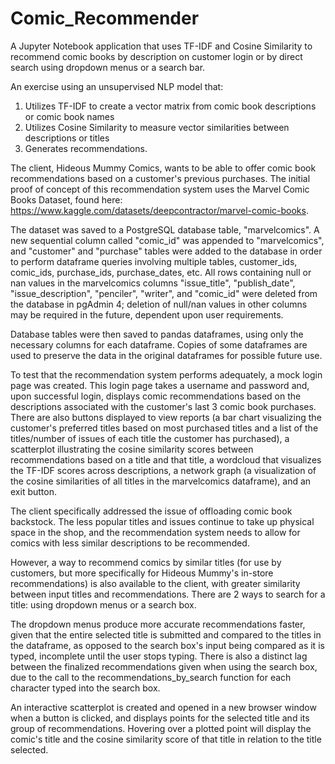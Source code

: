 # Comic_Recommender
A Jupyter Notebook application that uses TF-IDF and Cosine Similarity to recommend comic books by description on customer login or by direct search using dropdown menus or a search bar.

An exercise using an unsupervised NLP model that:
1) Utilizes TF-IDF to create a vector matrix from comic book descriptions or comic book names
2) Utilizes Cosine Similarity to measure vector similarities between descriptions or titles
3) Generates recommendations.

The client, Hideous Mummy Comics, wants to be able to offer comic book recommendations based on a customer's previous purchases. The initial proof of concept of this recommendation system uses the Marvel Comic Books Dataset, found here: https://www.kaggle.com/datasets/deepcontractor/marvel-comic-books. 

The dataset was saved to a PostgreSQL database table, "marvelcomics". A new sequential column called "comic_id" was appended to "marvelcomics", and "customer" and "purchase" tables were added to the database in order to perform dataframe queries involving multiple tables, customer_ids, comic_ids, purchase_ids, purchase_dates, etc. All rows containing null or nan values in the marvelcomics columns "issue_title", "publish_date", "issue_description", "penciler", "writer", and "comic_id" were deleted from the database in pgAdmin 4; deletion of null/nan values in other columns may be required in the future, dependent upon user requirements. 

Database tables were then saved to pandas dataframes, using only the necessary columns for each dataframe. Copies of some dataframes are used to preserve the data in the original dataframes for possible future use.

To test that the recommendation system performs adequately, a mock login page was created. This login page takes a username and password and, upon successful login, displays comic recommendations based on the descriptions associated with the customer's last 3 comic book purchases. There are also buttons displayed to view reports (a bar chart visualizing the customer's preferred titles based on most purchased titles and a list of the titles/number of issues of each title the customer has purchased), a scatterplot illustrating the cosine similarity scores between recommendations based on a title and that title, a wordcloud that visualizes the TF-IDF scores across descriptions, a network graph (a visualization of the cosine similarities of all titles in the marvelcomics dataframe), and an exit button.

The client specifically addressed the issue of offloading comic book backstock. The less popular titles and issues continue to take up physical space in the shop, and the recommendation system needs to allow for comics with less similar descriptions to be recommended. 

However, a way to recommend comics by similar titles (for use by customers, but more specifically for Hideous Mummy's in-store recommendations) is also available to the client, with greater similarity between input titles and recommendations. There are 2 ways to search for a title: using dropdown menus or a search box. 

The dropdown menus produce more accurate recommendations faster, given that the entire selected title is submitted and compared to the titles in the dataframe, as opposed to the search box's input being compared as it is typed, incomplete until the user stops typing. There is also a distinct lag between the finalized recommendations given when using the search box, due to the call to the recommendations_by_search function for each character typed into the search box.

An interactive scatterplot is created and opened in a new browser window when a button is clicked, and displays points for the selected title and its group of recommendations. Hovering over a plotted point will display the comic's title and the cosine similarity score of that title in relation to the title selected.




